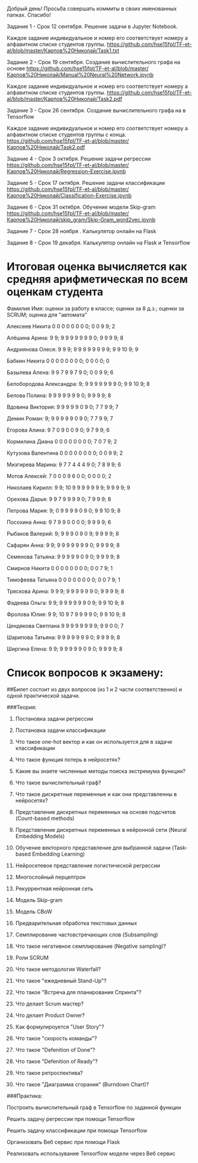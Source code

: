 Добрый день! Просьба совершать коммиты в своих именованных папках. Спасибо!


Задание 1 - Срок 12 сентября. Решение задачи в Jupyter Notebook.

Каждое задание индивидуальное и номер его соответствует номеру а алфавитном списке студентов группы.
https://github.com/hse15fpl/TF-et-al/blob/master/Карпов%20Николай/Task1.txt


Задание 2 - Срок 19 сентября. Создание вычислительного графа на основе https://github.com/hse15fpl/TF-et-al/blob/master/Карпов%20Николай/Manual%20Neural%20Network.ipynb 

Каждое задание индивидуальное и номер его соответствует номеру а алфавитном списке студентов группы.
https://github.com/hse15fpl/TF-et-al/blob/master/Карпов%20Николай/Task2.pdf

Задание 3 - Срок 26 сентября. Создание вычислительного графа на в Tensorflow 

Каждое задание индивидуальное и номер его соответствует номеру а алфавитном списке студентов группы с конца.
https://github.com/hse15fpl/TF-et-al/blob/master/Карпов%20Николай/Task2.pdf

Задание 4 - Срок 3 октября. Решение задачи регрессии
https://github.com/hse15fpl/TF-et-al/blob/master/Карпов%20Николай/Regression-Exercise.ipynb

Задание 5 - Срок 17 октября. Решение задачи классификации
https://github.com/hse15fpl/TF-et-al/blob/master/Карпов%20Николай/Classification-Exercise.ipynb

Задание 6 - Срок 31 октября. Обучение модели Skip-gram
https://github.com/hse15fpl/TF-et-al/blob/master/Карпов%20Николай/skip_gram/Skip-Gram_word2vec.ipynb

Задание 7 - Срок 28 ноября . Калькулятор онлайн на Flask

Задание 8 - Срок 19 декабря. Калькулятор онлайн на Flask и Tensorflow


# Итоговая оценка вычисляется как средняя арифметическая по всем оценкам студента

Фамилия Имя:  оценки за работу в классе; оценки за 8 д.з.; оценки за SCRUM; оценка для "автомата"

Алексеев Никита 0 0 0 0 0 0 0 0; 0 0 9 9; 2

Алёшина Арина: 9 9; 9 9 9 9 9 9 9 0; 9 9 9 9; 8

Андриянова Олеся: 9 9 9; 9 9 9 9 9 9 9 9; 9 9 10 9; 9

Бабкин Никита 0 0 0 0 0 0 0 0; 0 0 0 0; 0

Базылева Алена: 9 9 7 9 9 7 9 0; 0 0 9 9; 6 

Белобородова Александра: 9; 9 9 9 9 9 9 9 0; 9 9 10 9; 8

Белова Полина: 9 9 9 9 9 9 9 0; 9 9 9 9; 8

Вдовина Виктория: 9 9 9 9 9 0 9 0; 7 7 9 9; 7

Демин Роман: 9; 9 9 9 9 9 0 9 0; 7 7 9 9; 7

Егорова Алина: 9 7 0 9 0 0 9 0; 9 7 9 9; 6

Кормилина Диана 0 0 0 0 0 0 0 0; 7 0 7 9; 2

Кутузова Валентина 0 0 0 0 0 0 0 0; 0 0 9 9; 2

Мизгирева Марина: 9 7 7 4 4 4 9 0; 7 8 9 9; 6

Мотов Алексей: 7 0 0 0 9 6 0 0; 0 0 0 0; 2

Николаев Кирилл: 9 9; 10 9 9 9 9 9 9 9; 9 9 9 9; 9

Орехова Дарья: 9 9 7 9 9 9 9 0; 7 9 9 9; 8

Петрова Мария: 9; 0 9 9 9 9 0 9 0; 9 9 10 9; 8

Посохина Анна: 9 7 9 9 0 0 0 0; 9 9 9 9; 6

Рыбаков Валерий: 9; 9 9 9 0 9 0 9; 9 9 9 9; 8

Сафарян Анна: 9 9; 9 9 9 9 9 9 9 0; 9 9 9 9; 8

Семенова Татьяна: 9 9 9 9 9 0 9 0; 9 9 9 9; 8

Смирнов Никита 0 0 0 0 0 0 0 0; 0 0 7 9; 1

Тимофеева Татьяна 0 0 0 0 0 0 0 0; 0 0 7 9; 1

Тряскова Арина: 9 9 9; 9 9 9 9 9 9 0; 9 9 9 9; 8

Фадеева Ольга: 9 9; 9 9 9 9 9 9 0 9; 9 9 10 9; 8

Фролова Юлия: 9 9; 10 9 7 9 9 9 9 0; 9 9 10 9; 8

Цендякова Светлана 9 9 9 9 9 9 9 9; 9 9 0 0; 7

Шарипова Татьяна: 9 9 9 9 9 9 9 0; 9 9 9 9; 8

Ширгина Елена: 9 9; 9 9 9 9 9 0 9 0; 9 9 9 9; 8


# Список вопросов к экзамену:

##Билет состоит из двух вопросов (из 1 и 2 части соответственно) и одной практической задачи.

###Теория:

1.	Постановка задачи регрессии

2.	Постановка задачи классификации

3.	Что такое one-hot вектор и как он используется для в задаче классификации

4.	Что такое функция потерь в нейросетях?

5.	Какие вы знаете численные методы поиска экстремума функции?

6.	Что такое вычислительный граф?

7.	Что такое дискретные переменные и как они представленны в нейросетях?

8.	Представление дискретных переменных на основе подсчетов (Count-based methods)

9.	Представление дискретных переменных в нейронной сети (Neural Embedding Models)

10.	Обучение векторного представление для выбранной задачи (Task-based Embedding Learning)

11.	Нейросетевое представление логистической регрессии

12.	Многослойный перцептрон

13.	Рекуррентная нейронная сеть

14.	Модель Skip-gram

15.	Модель CBoW 

16.	Предварительная обработка текстовых данных

17.	Семплирование частовстречающих слов (Subsampling)

18.	Что такое негативное семплирование (Negative sampling)?


19.	Роли SCRUM

20.	Что такое методология Waterfall?

21.	Что такое "ежедневный Stand-Up"?

22.	Что такое "Встреча для планирования Спринта"?

23.	Что делает Scrum мастер?

24.	Что делает Product Owner? 

25.	Как формулироуется "User Story"?

26.	Что такое "скорость команды"?

27.	Что такое "Defenition of Done"?

28.	Что такое "Defenition of Ready"?

29.	Что такое ретроспектива?

30.	Что такое "Диаграмма сгорания" (Burndown Chart)?


###Практика:

Построить вычислительный граф в Tensorflow по заданной функции

Решить задачу регрессии при помощи Tensorflow

Решить задачу классификации при помощи Tensorflow 

Организовать Веб сервис при помощи Flask

Реализовать использувание Tensorflow модели через Веб сервис
